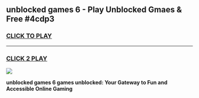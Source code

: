 
## unblocked games 6 - Play Unblocked Gmaes & Free #4cdp3
<h3>
<a href="https://news.freeplayer.one?title=unblocked_games_6&ref=03M">CLICK TO PLAY</a></h3>
<hr>

<h3>
<a href="https://news.freeplayer.one?title=unblocked_games_6&ref=03M">CLICK 2 PLAY</a>
  
</h3>

<a href="https://news.freeplayer.one?title=unblocked_games_6&ref=03M"><img src="https://clearcache.store/games.png"></a>


**unblocked games 6 games unblocked: Your Gateway to Fun and Accessible Online Gaming**
